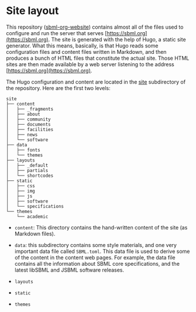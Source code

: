 Site layout
===========

This repository ([sbml-org-website](https://github.com/sbmlteam/sbml-org-website)) contains almost all of the files used to configure and run the server that serves [https://sbml.org](https://sbml.org).  The site is generated with the help of Hugo, a static site generator.  What this means, basically, is that Hugo reads some configuration files and content files written in Markdown, and then produces a bunch of HTML files that constitute the actual site.  Those HTML sites are then made available by a web server listening to the address [https://sbml.org](https://sbml.org).

The Hugo configuration and content are located in the [site](../../site) subdirectory of the repository.  Here are the first two levels:

```
site
├── content
│   ├── _fragments
│   ├── about
│   ├── community
│   ├── documents
│   ├── facilities
│   ├── news
│   └── software
├── data
│   ├── fonts
│   └── themes
├── layouts
│   ├── _default
│   ├── partials
│   └── shortcodes
├── static
│   ├── css
│   ├── img
│   ├── js
│   ├── software
│   └── specifications
└── themes
    └── academic
```

* `content`: This directory contains the hand-written content of the site (as Markdown files).

* `data`: this subdirectory contains some style materials, and one very important data file called `SBML.toml`.  This data file is used to derive some of the content in the content web pages.  For example, the data file contains all the information about SBML core specifications, and the latest libSBML and JSBML software releases.

* `layouts`

* `static`

* `themes`
